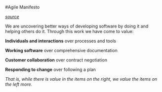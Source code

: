 #Agile Manifesto

*[source](https://www.scrumalliance.org/why-scrum/core-scrum-values-roles)*

We are uncovering better ways of developing
software by doing it and helping others do it.
Through this work we have come to value:

**Individuals and interactions** over processes and tools

**Working software** over comprehensive documentation

**Customer collaboration** over contract negotiation

**Responding to change** over following a plan

*That is, while there is value in the items on
the right, we value the items on the left more.*
